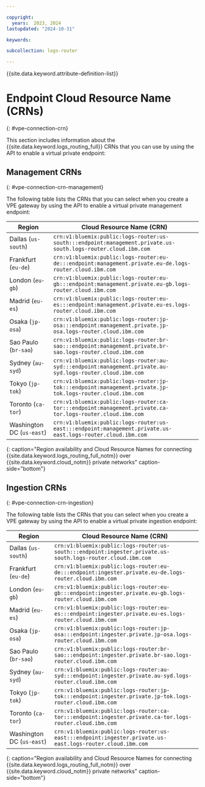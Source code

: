 ```yaml
---

copyright:
  years:  2023, 2024
lastupdated: "2024-10-31"

keywords:

subcollection: logs-router

---
```


{{site.data.keyword.attribute-definition-list}}


# Endpoint Cloud Resource Name (CRNs)
{: #vpe-connection-crn}

This section includes information about the {{site.data.keyword.logs_routing_full}} CRNs that you can use by using the API to enable a virtual private endpoint:

## Management CRNs
{: #vpe-connection-crn-management}

The following table lists the CRNs that you can select when you create a VPE gateway by using the API to enable a virtual private management endpoint:

| Region | Cloud Resource Name (CRN) |
|-----------------|-----------------|
| Dallas (`us-south`) | `crn:v1:bluemix:public:logs-router:us-south:::endpoint:management.private.us-south.logs-router.cloud.ibm.com` |
| Frankfurt (`eu-de`) | `crn:v1:bluemix:public:logs-router:eu-de:::endpoint:management.private.eu-de.logs-router.cloud.ibm.com` |
| London (`eu-gb`) | `crn:v1:bluemix:public:logs-router:eu-gb:::endpoint:management.private.eu-gb.logs-router.cloud.ibm.com` |
| Madrid (`eu-es`) | `crn:v1:bluemix:public:logs-router:eu-es:::endpoint:management.private.eu-es.logs-router.cloud.ibm.com` |
| Osaka (`jp-osa`) | `crn:v1:bluemix:public:logs-router:jp-osa:::endpoint:management.private.jp-osa.logs-router.cloud.ibm.com` |
| Sao Paulo (`br-sao`) | `crn:v1:bluemix:public:logs-router:br-sao:::endpoint:management.private.br-sao.logs-router.cloud.ibm.com` |
| Sydney (`au-syd`) | `crn:v1:bluemix:public:logs-router:au-syd:::endpoint:management.private.au-syd.logs-router.cloud.ibm.com` |
| Tokyo (`jp-tok`) | `crn:v1:bluemix:public:logs-router:jp-tok:::endpoint:management.private.jp-tok.logs-router.cloud.ibm.com` |
| Toronto (`ca-tor`) | `crn:v1:bluemix:public:logs-router:ca-tor:::endpoint:management.private.ca-tor.logs-router.cloud.ibm.com` |
| Washington DC (`us-east`) | `crn:v1:bluemix:public:logs-router:us-east:::endpoint:management.private.us-east.logs-router.cloud.ibm.com` |
{: caption="Region availability and Cloud Resource Names for connecting {{site.data.keyword.logs_routing_full_notm}} over {{site.data.keyword.cloud_notm}} private networks" caption-side="bottom"}

## Ingestion CRNs
{: #vpe-connection-crn-ingestion}

The following table lists the CRNs that you can select when you create a VPE gateway by using the API to enable a virtual private ingestion endpoint:

| Region | Cloud Resource Name (CRN) |
|-----------------|-----------------|
| Dallas (`us-south`) | `crn:v1:bluemix:public:logs-router:us-south:::endpoint:ingester.private.us-south.logs-router.cloud.ibm.com` |
| Frankfurt (`eu-de`) | `crn:v1:bluemix:public:logs-router:eu-de:::endpoint:ingester.private.eu-de.logs-router.cloud.ibm.com` |
| London (`eu-gb`) | `crn:v1:bluemix:public:logs-router:eu-gb:::endpoint:ingester.private.eu-gb.logs-router.cloud.ibm.com` |
| Madrid (`eu-es`) | `crn:v1:bluemix:public:logs-router:eu-es:::endpoint:ingester.private.eu-es.logs-router.cloud.ibm.com` |
| Osaka (`jp-osa`) | `crn:v1:bluemix:public:logs-router:jp-osa:::endpoint:ingester.private.jp-osa.logs-router.cloud.ibm.com` |
| Sao Paulo (`br-sao`) | `crn:v1:bluemix:public:logs-router:br-sao:::endpoint:ingester.private.br-sao.logs-router.cloud.ibm.com` |
| Sydney (`au-syd`) | `crn:v1:bluemix:public:logs-router:au-syd:::endpoint:ingester.private.au-syd.logs-router.cloud.ibm.com` |
| Tokyo (`jp-tok`) | `crn:v1:bluemix:public:logs-router:jp-tok:::endpoint:ingester.private.jp-tok.logs-router.cloud.ibm.com` |
| Toronto (`ca-tor`) | `crn:v1:bluemix:public:logs-router:ca-tor:::endpoint:ingester.private.ca-tor.logs-router.cloud.ibm.com` |
| Washington DC (`us-east`) | `crn:v1:bluemix:public:logs-router:us-east:::endpoint:ingester.private.us-east.logs-router.cloud.ibm.com` |
{: caption="Region availability and Cloud Resource Names for connecting {{site.data.keyword.logs_routing_full_notm}} over {{site.data.keyword.cloud_notm}} private networks" caption-side="bottom"}

